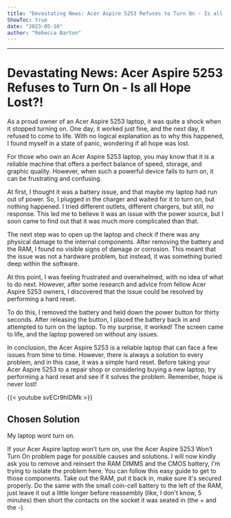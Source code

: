 ```yaml
---
title: "Devastating News: Acer Aspire 5253 Refuses to Turn On - Is all Hope Lost?!"
ShowToc: true 
date: "2023-05-10"
author: "Rebecca Barton"
---
```

*****
# Devastating News: Acer Aspire 5253 Refuses to Turn On - Is all Hope Lost?!

As a proud owner of an Acer Aspire 5253 laptop, it was quite a shock when it stopped turning on. One day, it worked just fine, and the next day, it refused to come to life. With no logical explanation as to why this happened, I found myself in a state of panic, wondering if all hope was lost.

For those who own an Acer Aspire 5253 laptop, you may know that it is a reliable machine that offers a perfect balance of speed, storage, and graphic quality. However, when such a powerful device fails to turn on, it can be frustrating and confusing.

At first, I thought it was a battery issue, and that maybe my laptop had run out of power. So, I plugged in the charger and waited for it to turn on, but nothing happened. I tried different outlets, different chargers, but still, no response. This led me to believe it was an issue with the power source, but I soon came to find out that it was much more complicated than that.

The next step was to open up the laptop and check if there was any physical damage to the internal components. After removing the battery and the RAM, I found no visible signs of damage or corrosion. This meant that the issue was not a hardware problem, but instead, it was something buried deep within the software.

At this point, I was feeling frustrated and overwhelmed, with no idea of what to do next. However, after some research and advice from fellow Acer Aspire 5253 owners, I discovered that the issue could be resolved by performing a hard reset.

To do this, I removed the battery and held down the power button for thirty seconds. After releasing the button, I placed the battery back in and attempted to turn on the laptop. To my surprise, it worked! The screen came to life, and the laptop powered on without any issues.

In conclusion, the Acer Aspire 5253 is a reliable laptop that can face a few issues from time to time. However, there is always a solution to every problem, and in this case, it was a simple hard reset. Before taking your Acer Aspire 5253 to a repair shop or considering buying a new laptop, try performing a hard reset and see if it solves the problem. Remember, hope is never lost!

{{< youtube svECr9hIDMk >}} 



## Chosen Solution
 My laptop wont turn on.

 If your Acer Aspire laptop won’t turn on, use the Acer Aspire 5253 Won’t Turn On problem page for possible causes and solutions.
I will now kindly ask you to remove and reinsert the RAM DIMMS and the CMOS battery, I'm trying to isolate the problem here. You can follow this easy guide to get to those components. Take out the RAM, put it back in, make sure it's secured properly. Do the same with the small coin-cell battery to the left of the RAM, just leave it out a little longer before reassembly (like, I don't know, 5 minutes) then short the contacts on the socket it was seated in (the + and the -).




